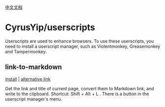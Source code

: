 [中文文档](README.zh-CN.md)

# CyrusYip/userscripts

Userscripts are used to enhance browsers. To use these userscripts, you need to install a userscript manager, such as Violentmonkey, Greasemonkey and Tampermonkey.

## link-to-markdown

[install](https://github.com/CyrusYip/userscripts/raw/main/scripts/link-to-markdown.user.js) | [alternative link](https://cdn.jsdelivr.net/gh/CyrusYip/userscripts@main/scripts/link-to-markdown.user.js)

Get the link and title of current page, convert them to Markdown link, and write to the clipboard. Shortcut: Shift + Alt + L . There is a button in the userscript manager's menu.